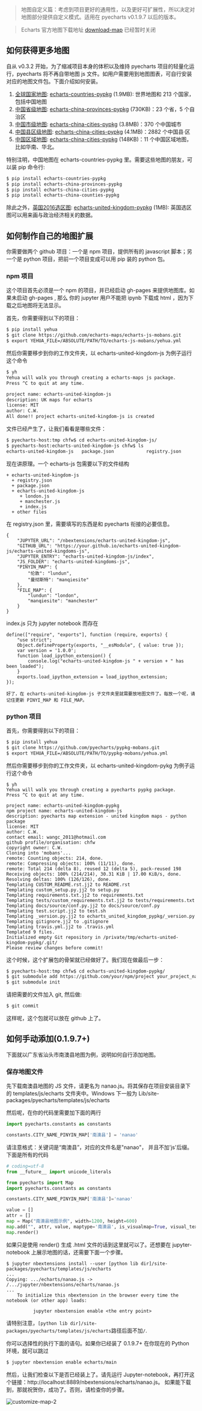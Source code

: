> 地图自定义篇：考虑到项目更好的通用性，以及更好可扩展性，所以决定对地图部分提供自定义模式。适用在 pyecharts v0.1.9.7 以后的版本。

> Echarts 官方地图下载地址 [download-map](http://echarts.baidu.com/download-map.html) 已经暂时关闭

## 如何获得更多地图

自从 v0.3.2 开始，为了缩减项目本身的体积以及维持 pyecharts 项目的轻量化运行，pyecharts 将不再自带地图 js 文件。如用户需要用到地图图表，可自行安装对应的地图文件包。下面介绍如何安装。

1. [全球国家地图](https://echarts-maps.github.io/echarts-countries-js/): [echarts-countries-pypkg](https://github.com/pyecharts/echarts-countries-pypkg) (1.9MB): 世界地图和 213 个国家，包括中国地图
2. [中国省级地图](https://echarts-maps.github.io/echarts-china-provinces-js/): [echarts-china-provinces-pypkg](https://github.com/pyecharts/echarts-china-provinces-pypkg) (730KB)：23 个省，5 个自治区
3. [中国市级地图](https://echarts-maps.github.io/echarts-china-cities-js/): [echarts-china-cities-pypkg](https://github.com/pyecharts/echarts-china-cities-pypkg) (3.8MB)：370 个中国城市
4. [中国县区级地图](https://echarts-maps.github.io/echarts-china-cities-js/): [echarts-china-cities-pypkg](https://github.com/pyecharts/echarts-china-cities-pypkg) (4.1MB)：2882 个中国县·区
5. [中国区域地图](https://echarts-maps.github.io/echarts-china-cities-js/): [echarts-china-cities-pypkg](https://github.com/pyecharts/echarts-china-cities-pypkg) (148KB)：11 个中国区域地图，比如华南、华北。

特别注明，中国地图在 echarts-countries-pypkg 里。需要这些地图的朋友，可以装 pip 命令行:

``` bash
$ pip install echarts-countries-pypkg
$ pip install echarts-china-provinces-pypkg
$ pip install echarts-china-cities-pypkg
$ pip install echarts-china-counties-pypkg
```

除此之外，[英国2016选区图](https://echarts-maps.github.io/echarts-united-kingdom-js/): [echarts-united-kingdom-pypkg](https://github.com/pyecharts/echarts-united-kingdom-pypkg) (1MB): 英国选区图可以用来画与政治经济相关的数据。

## 如何制作自己的地图扩展

你需要做两个 github 项目：一个是 npm 项目，提供所有的 javascript 脚本；另一个是 python 项目，把前一个项目变成可以用 pip 装的 python 包。

### npm 项目

这个项目首先必须是一个 npm 的项目，并已经启动 gh-pages 来提供地图库。如果未启动 gh-pages , 那么
你的 jupyter 用户不能把 ipynb 下载成 html ，因为下载之后地图将无法显示。

首先，你需要得到以下的项目：

```bash
$ pip install yehua
$ git clone https://github.com/echarts-maps/echarts-js-mobans.git
$ export YEHUA_FILE=/ABSOLUTE/PATH/TO/echarts-js-mobans/yehua.yml
```

然后你需要移步到你的工作文件夹，以 echarts-united-kingdom-js 为例子运行这个命令

```bash
$ yh
Yehua will walk you through creating a echarts-maps js package.
Press ^C to quit at any time.

project name: echarts-united-kingdom-js
description: UK maps for echarts
license: MIT
author: C.W.
All done!! project echarts-united-kingdom-js is created
```

文件已经产生了，让我们看看是哪些文件：

```bash
$ pyecharts-host:tmp chfw$ cd echarts-united-kingdom-js/
$ pyecharts-host:echarts-united-kingdom-js chfw$ ls
echarts-united-kingdom-js	package.json			registry.json
```

现在讲原理。一个 echarts-js 包需要以下的文件结构


```
+ echarts-united-kingdom-js
  + registry.json
  + package.json
  + echarts-united-kingdom-js
     + london.js
     + manchester.js
     + index.js
  + other files
```

在 registry.json 里，需要填写的东西是和 pyecharts 衔接的必要信息。
```
{
    "JUPYTER_URL": "/nbextensions/echarts-united-kingdom-js",
    "GITHUB_URL": "https://your.github.io/echarts-united-kingdom-js/echarts-united-kingdoms-js",
    "JUPYTER_ENTRY": "echarts-united-kingdom-js/index",
    "JS_FOLDER": "echarts-united-kingdoms-js",
    "PINYIN_MAP": {
        "伦敦": "lundun",
        "曼彻斯特": "manqiesite"
    },
    "FILE_MAP": {
        "lundun": "london",
        "manqiesite": "manchester"
    }
}
```

index.js 只为 jupyter notebook 而存在
```
define(["require", "exports"], function (require, exports) {
    "use strict";
    Object.defineProperty(exports, "__esModule", { value: true });
    var version = '1.0.0';
    function load_ipython_extension() {
        console.log("echarts-united-kingdom-js " + version + " has been loaded");
    }
    exports.load_ipython_extension = load_ipython_extension;
});

好了，在 echarts-united-kingdom-js 子文件夹里就需要放地图文件了。每放一个呢，请记住更新 PINYI_MAP 和 FILE_MAP。

```

### python 项目

首先，你需要得到以下的项目：

```bash
$ pip install yehua
$ git clone https://github.com/pyecharts/pypkg-mobans.git
$ export YEHUA_FILE=/ABSOLUTE/PATH/TO/pypkg-mobans/yehua.yml
```

然后你需要移步到你的工作文件夹，以 echarts-united-kingdom-pykg 为例子运行这个命令

```
$ yh
Yehua will walk you through creating a pyecharts pypkg package.
Press ^C to quit at any time.

project name: echarts-united-kingdom-pypkg
npm project name: echarts-united-kingdom-js
description: pyecharts map extension - united kingdom maps - python package
license: MIT
author: C.W.
contact email: wangc_2011@hotmail.com
github profile/organisation: chfw
copyright owner: C.W.
Cloning into 'mobans'...
remote: Counting objects: 214, done.
remote: Compressing objects: 100% (11/11), done.
remote: Total 214 (delta 8), reused 12 (delta 5), pack-reused 198
Receiving objects: 100% (214/214), 30.31 KiB | 17.00 KiB/s, done.
Resolving deltas: 100% (126/126), done.
Templating CUSTOM_README.rst.jj2 to README.rst
Templating custom_setup.py.jj2 to setup.py
Templating requirements.txt.jj2 to requirements.txt
Templating tests/custom_requirements.txt.jj2 to tests/requirements.txt
Templating docs/source/conf.py.jj2 to docs/source/conf.py
Templating test.script.jj2 to test.sh
Templating _version.py.jj2 to echarts_united_kingdom_pypkg/_version.py
Templating gitignore.jj2 to .gitignore
Templating travis.yml.jj2 to .travis.yml
Templated 9 files.
Initialized empty Git repository in /private/tmp/echarts-united-kingdom-pypkg/.git/
Please review changes before commit!
```

这个时候，这个扩展包的骨架就已经做好了。我们现在做最后一步：


```bash
$ pyecharts-host:tmp chfw$ cd echarts-united-kingdom-pypkg/
$ git submodule add https://github.com/your/npm/project your_project_name_pypkg/resources
$ git submodule init
```

请把需要的文件加入 git, 然后做:

```bash
$ git commit
```

这样呢，这个包就可以放在 github 上了。


## 如何手动添加(0.1.9.7+)

下面就以广东省汕头市南澳县地图为例，说明如何自行添加地图。

### 保存地图文件

先下载南澳县地图的 JS 文件，请更名为 nanao.js。将其保存在项目安装目录下的 templates/js/echarts 文件夹中。Windows 下一般为 Lib/site-packages/pyecharts/templates/js/echarts

然后呢，在你的代码里需要加下面的两行

```python
import pyecharts.constants as constants

constants.CITY_NAME_PINYIN_MAP['南澳县'] = 'nanao'
```

请注意格式：关键词是“南澳县”，对应的文件名是"nanao"， 并且不加'js'后缀。下面是所有的代码

```python
# coding=utf-8
from __future__ import unicode_literals

from pyecharts import Map
import pyecharts.constants as constants

constants.CITY_NAME_PINYIN_MAP['南澳县']='nanao'

value = []
attr = []
map = Map("南澳县地图示例", width=1200, height=600)
map.add("", attr, value, maptype='南澳县', is_visualmap=True, visual_text_color='#000')
map.render()
```

如果只是使用 render() 生成 .html 文件的话到这里就可以了。还想要在 jupyter-notebook 上展示地图的话，还需要下面一个步骤。

```
$ jupyter nbextensions install --user [python lib dir]/site-packages/pyecharts/templates/js/echarts
...
Copying: .../echarts/nanao.js -> /.../jupyter/nbextensions/echarts/nanao.js
...
    To initialize this nbextension in the browser every time the notebook (or other app) loads:

          jupyter nbextension enable <the entry point>
```

请特别注意，`[python lib dir]/site-packages/pyecharts/templates/js/echarts`路径后面不加`/`.

你可以选择性的执行下面的语句。如果你已经装了 0.1.9.7+ 在你现在的 Python 环境，就可以跳过

```bash
$ jupyter nbextension enable echarts/main
```

然后，让我们检查以下是否已经装上了。请先运行 Jupyter-notebook，再打开这个链接：http://localhost:8889/nbextensions/echarts/nanao.js。
如果能下载到，那就祝贺你，成功了。否则，请检查你的步骤。

![customize-map-2](https://user-images.githubusercontent.com/19553554/35104708-9d88455a-fca4-11e7-8fb1-1aff8e0066ef.png)
